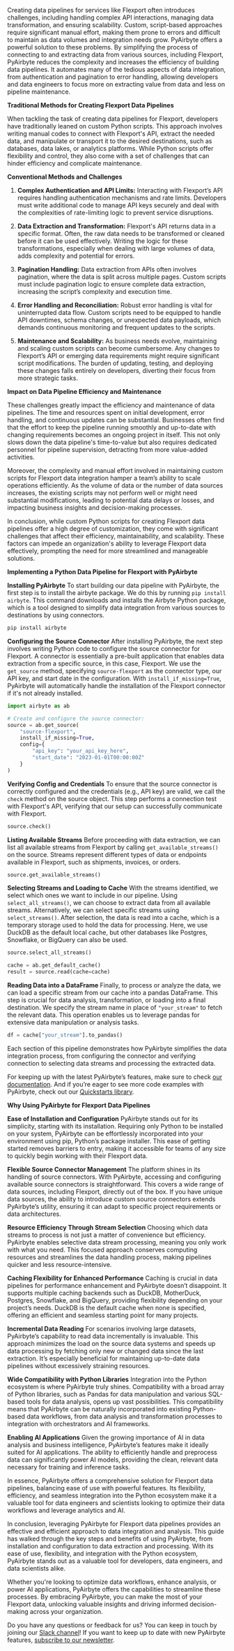 Creating data pipelines for services like Flexport often introduces challenges, including handling complex API interactions, managing data transformation, and ensuring scalability. Custom, script-based approaches require significant manual effort, making them prone to errors and difficult to maintain as data volumes and integration needs grow. PyAirbyte offers a powerful solution to these problems. By simplifying the process of connecting to and extracting data from various sources, including Flexport, PyAirbyte reduces the complexity and increases the efficiency of building data pipelines. It automates many of the tedious aspects of data integration, from authentication and pagination to error handling, allowing developers and data engineers to focus more on extracting value from data and less on pipeline maintenance.

**Traditional Methods for Creating Flexport Data Pipelines**

When tackling the task of creating data pipelines for Flexport, developers have traditionally leaned on custom Python scripts. This approach involves writing manual codes to connect with Flexport's API, extract the needed data, and manipulate or transport it to the desired destinations, such as databases, data lakes, or analytics platforms. While Python scripts offer flexibility and control, they also come with a set of challenges that can hinder efficiency and complicate maintenance.

**Conventional Methods and Challenges**

1. **Complex Authentication and API Limits:** Interacting with Flexport’s API requires handling authentication mechanisms and rate limits. Developers must write additional code to manage API keys securely and deal with the complexities of rate-limiting logic to prevent service disruptions.

2. **Data Extraction and Transformation:** Flexport's API returns data in a specific format. Often, the raw data needs to be transformed or cleaned before it can be used effectively. Writing the logic for these transformations, especially when dealing with large volumes of data, adds complexity and potential for errors.

3. **Pagination Handling:** Data extraction from APIs often involves pagination, where the data is split across multiple pages. Custom scripts must include pagination logic to ensure complete data extraction, increasing the script’s complexity and execution time.

4. **Error Handling and Reconciliation:** Robust error handling is vital for uninterrupted data flow. Custom scripts need to be equipped to handle API downtimes, schema changes, or unexpected data payloads, which demands continuous monitoring and frequent updates to the scripts.

5. **Maintenance and Scalability:** As business needs evolve, maintaining and scaling custom scripts can become cumbersome. Any changes to Flexport’s API or emerging data requirements might require significant script modifications. The burden of updating, testing, and deploying these changes falls entirely on developers, diverting their focus from more strategic tasks.

**Impact on Data Pipeline Efficiency and Maintenance**

These challenges greatly impact the efficiency and maintenance of data pipelines. The time and resources spent on initial development, error handling, and continuous updates can be substantial. Businesses often find that the effort to keep the pipeline running smoothly and up-to-date with changing requirements becomes an ongoing project in itself. This not only slows down the data pipeline's time-to-value but also requires dedicated personnel for pipeline supervision, detracting from more value-added activities.

Moreover, the complexity and manual effort involved in maintaining custom scripts for Flexport data integration hamper a team’s ability to scale operations efficiently. As the volume of data or the number of data sources increases, the existing scripts may not perform well or might need substantial modifications, leading to potential data delays or losses, and impacting business insights and decision-making processes.

In conclusion, while custom Python scripts for creating Flexport data pipelines offer a high degree of customization, they come with significant challenges that affect their efficiency, maintainability, and scalability. These factors can impede an organization's ability to leverage Flexport data effectively, prompting the need for more streamlined and manageable solutions.

**Implementing a Python Data Pipeline for Flexport with PyAirbyte**

**Installing PyAirbyte**
To start building our data pipeline with PyAirbyte, the first step is to install the airbyte package. We do this by running `pip install airbyte`. This command downloads and installs the Airbyte Python package, which is a tool designed to simplify data integration from various sources to destinations by using connectors.

```python
pip install airbyte
```

**Configuring the Source Connector**
After installing PyAirbyte, the next step involves writing Python code to configure the source connector for Flexport. A connector is essentially a pre-built application that enables data extraction from a specific source, in this case, Flexport. We use the `get_source` method, specifying `source-flexport` as the connector type, our API key, and start date in the configuration. With `install_if_missing=True`, PyAirbyte will automatically handle the installation of the Flexport connector if it's not already installed.

```python
import airbyte as ab

# Create and configure the source connector:
source = ab.get_source(
    "source-flexport",
    install_if_missing=True,
    config={
        "api_key": "your_api_key_here",
        "start_date": "2023-01-01T00:00:00Z"
    }
)
```

**Verifying Config and Credentials**
To ensure that the source connector is correctly configured and the credentials (e.g., API key) are valid, we call the `check` method on the source object. This step performs a connection test with Flexport's API, verifying that our setup can successfully communicate with Flexport.

```python
source.check()
```

**Listing Available Streams**
Before proceeding with data extraction, we can list all available streams from Flexport by calling `get_available_streams()` on the source. Streams represent different types of data or endpoints available in Flexport, such as shipments, invoices, or orders.

```python
source.get_available_streams()
```

**Selecting Streams and Loading to Cache**
With the streams identified, we select which ones we want to include in our pipeline. Using `select_all_streams()`, we can choose to extract data from all available streams. Alternatively, we can select specific streams using `select_streams()`. After selection, the data is read into a cache, which is a temporary storage used to hold the data for processing. Here, we use DuckDB as the default local cache, but other databases like Postgres, Snowflake, or BigQuery can also be used.

```python
source.select_all_streams()

cache = ab.get_default_cache()
result = source.read(cache=cache)
```

**Reading Data into a DataFrame**
Finally, to process or analyze the data, we can load a specific stream from our cache into a pandas DataFrame. This step is crucial for data analysis, transformation, or loading into a final destination. We specify the stream name in place of `"your_stream"` to fetch the relevant data. This operation enables us to leverage pandas for extensive data manipulation or analysis tasks.

```python
df = cache["your_stream"].to_pandas()
```

Each section of this pipeline demonstrates how PyAirbyte simplifies the data integration process, from configuring the connector and verifying connection to selecting data streams and processing the extracted data.

For keeping up with the latest PyAirbyte’s features, make sure to check [our documentation](https://docs.airbyte.com/using-airbyte/pyairbyte/getting-started). And if you’re eager to see more code examples with PyAirbyte, check out our [Quickstarts library](https://github.com/airbytehq/quickstarts/tree/main/pyairbyte_notebooks).

**Why Using PyAirbyte for Flexport Data Pipelines**

**Ease of Installation and Configuration**
PyAirbyte stands out for its simplicity, starting with its installation. Requiring only Python to be installed on your system, PyAirbyte can be effortlessly incorporated into your environment using pip, Python’s package installer. This ease of getting started removes barriers to entry, making it accessible for teams of any size to quickly begin working with their Flexport data.

**Flexible Source Connector Management**
The platform shines in its handling of source connectors. With PyAirbyte, accessing and configuring available source connectors is straightforward. This covers a wide range of data sources, including Flexport, directly out of the box. If you have unique data sources, the ability to introduce custom source connectors extends PyAirbyte’s utility, ensuring it can adapt to specific project requirements or data architectures.

**Resource Efficiency Through Stream Selection**
Choosing which data streams to process is not just a matter of convenience but efficiency. PyAirbyte enables selective data stream processing, meaning you only work with what you need. This focused approach conserves computing resources and streamlines the data handling process, making pipelines quicker and less resource-intensive.

**Caching Flexibility for Enhanced Performance**
Caching is crucial in data pipelines for performance enhancement and PyAirbyte doesn’t disappoint. It supports multiple caching backends such as DuckDB, MotherDuck, Postgres, Snowflake, and BigQuery, providing flexibility depending on your project’s needs. DuckDB is the default cache when none is specified, offering an efficient and seamless starting point for many projects.

**Incremental Data Reading**
For scenarios involving large datasets, PyAirbyte’s capability to read data incrementally is invaluable. This approach minimizes the load on the source data systems and speeds up data processing by fetching only new or changed data since the last extraction. It’s especially beneficial for maintaining up-to-date data pipelines without excessively straining resources.

**Wide Compatibility with Python Libraries**
Integration into the Python ecosystem is where PyAirbyte truly shines. Compatibility with a broad array of Python libraries, such as Pandas for data manipulation and various SQL-based tools for data analysis, opens up vast possibilities. This compatibility means that PyAirbyte can be naturally incorporated into existing Python-based data workflows, from data analysis and transformation processes to integration with orchestrators and AI frameworks.

**Enabling AI Applications**
Given the growing importance of AI in data analysis and business intelligence, PyAirbyte’s features make it ideally suited for AI applications. The ability to efficiently handle and preprocess data can significantly power AI models, providing the clean, relevant data necessary for training and inference tasks.

In essence, PyAirbyte offers a comprehensive solution for Flexport data pipelines, balancing ease of use with powerful features. Its flexibility, efficiency, and seamless integration into the Python ecosystem make it a valuable tool for data engineers and scientists looking to optimize their data workflows and leverage analytics and AI.

In conclusion, leveraging PyAirbyte for Flexport data pipelines provides an effective and efficient approach to data integration and analysis. This guide has walked through the key steps and benefits of using PyAirbyte, from installation and configuration to data extraction and processing. With its ease of use, flexibility, and integration with the Python ecosystem, PyAirbyte stands out as a valuable tool for developers, data engineers, and data scientists alike.

Whether you're looking to optimize data workflows, enhance analysis, or power AI applications, PyAirbyte offers the capabilities to streamline these processes. By embracing PyAirbyte, you can make the most of your Flexport data, unlocking valuable insights and driving informed decision-making across your organization.

Do you have any questions or feedback for us? You can keep in touch by joining our [Slack channel](https://airbyte.com/community/community)! If you want to keep up to date with new PyAirbyte features, [subscribe to our newsletter](https://airbyte.com/community/newsletter).